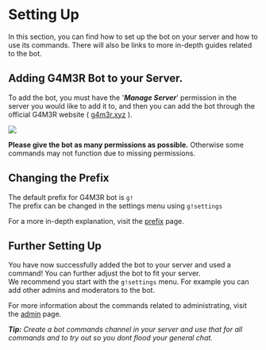 # Setting Up

In this section, you can find how to set up the bot on your server and how to use its commands. There will also be links to more in-depth guides related to the bot.

## Adding G4M3R Bot to your Server.

To add the bot, you must have the '_**Manage Server**_' permission in the server you would like to add it to, and then you can add the bot through the official G4M3R website \( [g4m3r.xyz](https://www.g4m3r.xyz/) \).

![](https://media.discordapp.net/attachments/364017502638047233/420316688307716118/G4M3Raddscreenv2.png)

**Please give the bot as many permissions as possible.** Otherwise some commands may not function due to missing permissions.

## Changing the Prefix

The default prefix for G4M3R bot is `g!`  
The prefix can be changed in the settings menu using `g!settings`

For a more in-depth explanation, visit the [prefix](prefix.md) page.

## Further Setting Up

You have now successfully added the bot to your server and used a command! You can further adjust the bot to fit your server.  
We recommend you start with the `g!settings` menu. For example you can add other admins and moderators to the bot.

For more information about the commands related to administrating, visit the [admin](../commands/admin/) page.

_**Tip:** Create a bot commands channel in your server and use that for all commands and to try out so you dont flood your general chat._

